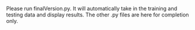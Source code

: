 Please run finalVersion.py. It will automatically take in the training and testing data and display results. The other .py files are here for completion only. 
